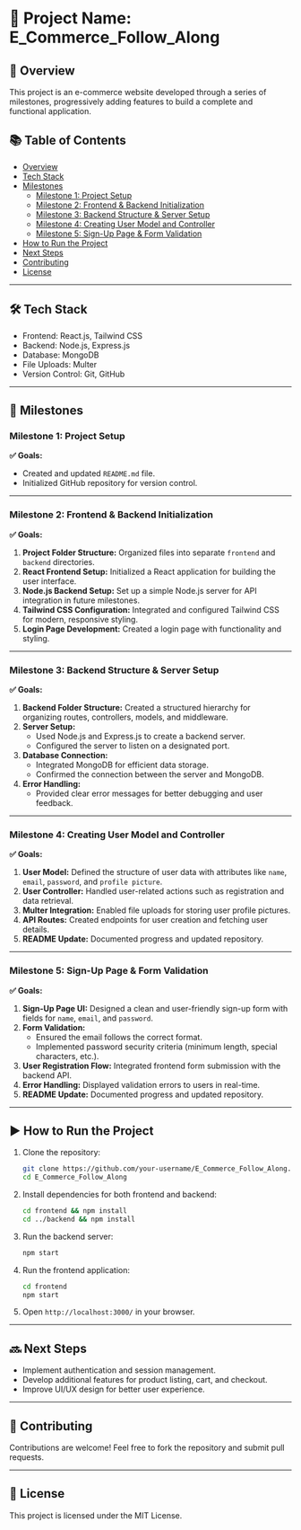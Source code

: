 
# 📌 Project Name: E_Commerce_Follow_Along

## 🚀 Overview
This project is an e-commerce website developed through a series of milestones, progressively adding features to build a complete and functional application.

## 📚 Table of Contents
- [Overview](#-overview)
- [Tech Stack](#-tech-stack)
- [Milestones](#-milestones)
  - [Milestone 1: Project Setup](#milestone-1-project-setup)
  - [Milestone 2: Frontend & Backend Initialization](#milestone-2-frontend--backend-initialization)
  - [Milestone 3: Backend Structure & Server Setup](#milestone-3-backend-structure--server-setup)
  - [Milestone 4: Creating User Model and Controller](#milestone-4-creating-user-model-and-controller)
  - [Milestone 5: Sign-Up Page & Form Validation](#milestone-5-sign-up-page--form-validation)
- [How to Run the Project](#-how-to-run-the-project)
- [Next Steps](#-next-steps)
- [Contributing](#-contributing)
- [License](#-license)

---

## 🛠 Tech Stack
- Frontend: React.js, Tailwind CSS
- Backend: Node.js, Express.js
- Database: MongoDB
- File Uploads: Multer
- Version Control: Git, GitHub

---

## 📌 Milestones

### Milestone 1: Project Setup
**✅ Goals:**
- Created and updated `README.md` file.
- Initialized GitHub repository for version control.

---

### Milestone 2: Frontend & Backend Initialization
**✅ Goals:**
1. **Project Folder Structure:** Organized files into separate `frontend` and `backend` directories.
2. **React Frontend Setup:** Initialized a React application for building the user interface.
3. **Node.js Backend Setup:** Set up a simple Node.js server for API integration in future milestones.
4. **Tailwind CSS Configuration:** Integrated and configured Tailwind CSS for modern, responsive styling.
5. **Login Page Development:** Created a login page with functionality and styling.

---

### Milestone 3: Backend Structure & Server Setup
**✅ Goals:**
1. **Backend Folder Structure:** Created a structured hierarchy for organizing routes, controllers, models, and middleware.
2. **Server Setup:**
   - Used Node.js and Express.js to create a backend server.
   - Configured the server to listen on a designated port.
3. **Database Connection:**
   - Integrated MongoDB for efficient data storage.
   - Confirmed the connection between the server and MongoDB.
4. **Error Handling:**
   - Provided clear error messages for better debugging and user feedback.

---

### Milestone 4: Creating User Model and Controller
**✅ Goals:**
1. **User Model:** Defined the structure of user data with attributes like `name`, `email`, `password`, and `profile picture`.
2. **User Controller:** Handled user-related actions such as registration and data retrieval.
3. **Multer Integration:** Enabled file uploads for storing user profile pictures.
4. **API Routes:** Created endpoints for user creation and fetching user details.
5. **README Update:** Documented progress and updated repository.

---

### Milestone 5: Sign-Up Page & Form Validation
**✅ Goals:**
1. **Sign-Up Page UI:** Designed a clean and user-friendly sign-up form with fields for `name`, `email`, and `password`.
2. **Form Validation:**
   - Ensured the email follows the correct format.
   - Implemented password security criteria (minimum length, special characters, etc.).
3. **User Registration Flow:** Integrated frontend form submission with the backend API.
4. **Error Handling:** Displayed validation errors to users in real-time.
5. **README Update:** Documented progress and updated repository.

---

## ▶ How to Run the Project
1. Clone the repository:
   ```bash
   git clone https://github.com/your-username/E_Commerce_Follow_Along.git
   cd E_Commerce_Follow_Along
   ```
2. Install dependencies for both frontend and backend:
   ```bash
   cd frontend && npm install
   cd ../backend && npm install
   ```
3. Run the backend server:
   ```bash
   npm start
   ```
4. Run the frontend application:
   ```bash
   cd frontend
   npm start
   ```
5. Open `http://localhost:3000/` in your browser.

---

## 🔜 Next Steps
- Implement authentication and session management.
- Develop additional features for product listing, cart, and checkout.
- Improve UI/UX design for better user experience.

---

## 🤝 Contributing
Contributions are welcome! Feel free to fork the repository and submit pull requests.

---

## 📜 License
This project is licensed under the MIT License.


